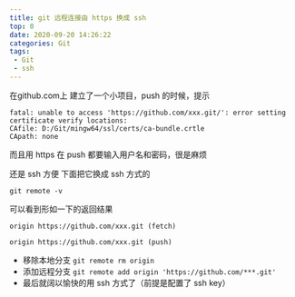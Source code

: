 ```yaml
---
title: git 远程连接由 https 换成 ssh
top: 0
date: 2020-09-20 14:26:22
categories: Git
tags:
 - Git
 - ssh
---
```


在github.com上 建立了一个小项目，push 的时候，提示 
```
fatal: unable to access 'https://github.com/xxx.git/': error setting certificate verify locations: 
CAfile: D:/Git/mingw64/ssl/certs/ca-bundle.crtle 
CApath: none
```
而且用 https 在 push 都要输入用户名和密码，很是麻烦

还是 ssh 方便 下面把它换成 ssh 方式的

`git remote -v `

可以看到形如一下的返回结果
```
origin https://github.com/xxx.git (fetch)

origin https://github.com/xxx.git (push)
```

* 移除本地分支
`git remote rm origin`
* 添加远程分支 
`git remote add origin 'https://github.com/***.git'`
* 最后就阔以愉快的用 ssh 方式了（前提是配置了 ssh key）



